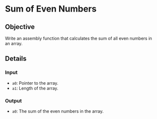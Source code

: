 # Sum of Even Numbers

## Objective
Write an assembly function that calculates the sum of all even numbers in an array.

## Details

### Input
- `a0`: Pointer to the array.
- `a1`: Length of the array.

### Output
- `a0`: The sum of the even numbers in the array.
